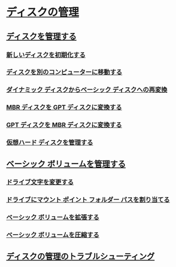 # [ディスクの管理](overview-of-disk-management.md)
## [ディスクを管理する](manage-disks.md)
### [新しいディスクを初期化する](initialize-new-disks.md)
### [ディスクを別のコンピューターに移動する](move-disks-to-another-computer.md)
### [ダイナミック ディスクからベーシック ディスクへの再変換](change-a-dynamic-disk-back-to-a-basic-disk.md)
### [MBR ディスクを GPT ディスクに変換する](change-an-mbr-disk-into-a-gpt-disk.md)   
### [GPT ディスクを MBR ディスクに変換する](change-a-gpt-disk-into-an-mbr-disk.md)         
### [仮想ハード ディスクを管理する](manage-virtual-hard-disks.md)
## [ベーシック ボリュームを管理する](manage-basic-volumes.md)
### [ドライブ文字を変更する](change-a-drive-letter.md)
### [ドライブにマウント ポイント フォルダー パスを割り当てる](assign-a-mount-point-folder-path-to-a-drive.md)
### [ベーシック ボリュームを拡張する](extend-a-basic-volume.md)
### [ベーシック ボリュームを圧縮する](shrink-a-basic-volume.md)
## [ディスクの管理のトラブルシューティング](troubleshooting-disk-management.md)
